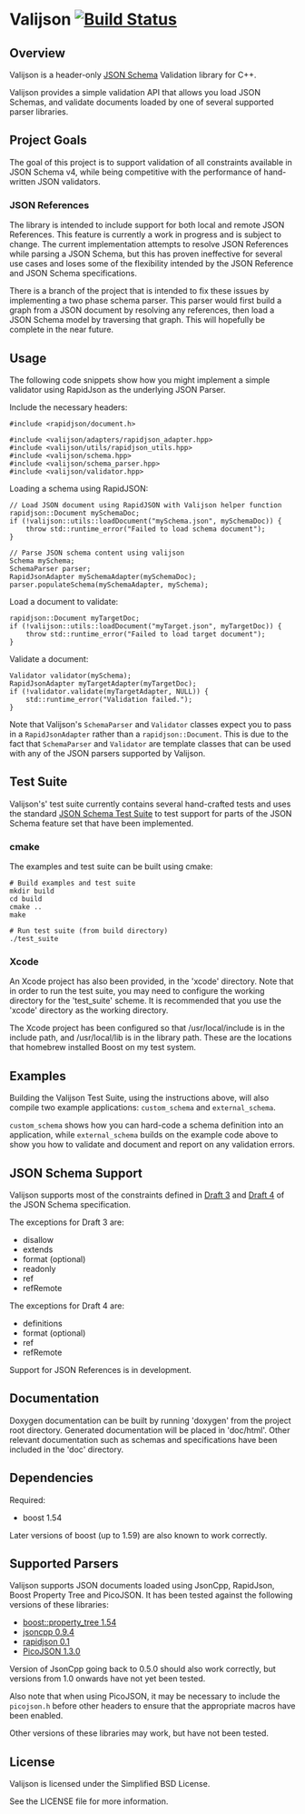 # Valijson [![Build Status](https://travis-ci.org/tristanpenman/valijson.svg?branch=master)](https://travis-ci.org/tristanpenman/valijson) #

## Overview ##

Valijson is a header-only [JSON Schema](http://json-schema.org/) Validation library for C++.

Valijson provides a simple validation API that allows you load JSON Schemas, and validate documents loaded by one of several supported parser libraries.

## Project Goals ##

The goal of this project is to support validation of all constraints available in JSON Schema v4, while being competitive with the performance of hand-written JSON validators.

### JSON References ###

The library is intended to include support for both local and remote JSON References. This feature is currently a work in progress and is subject to change. The current implementation attempts to resolve JSON References while parsing a JSON Schema, but this has proven ineffective for several use cases and loses some of the flexibility intended by the JSON Reference and JSON Schema specifications.

There is a branch of the project that is intended to fix these issues by implementing a two phase schema parser. This parser would first build a graph from a JSON document by resolving any references, then load a JSON Schema model by traversing that graph. This will hopefully be complete in the near future.

## Usage ##

The following code snippets show how you might implement a simple validator using RapidJson as the underlying JSON Parser.

Include the necessary headers:

    #include <rapidjson/document.h>

    #include <valijson/adapters/rapidjson_adapter.hpp>
    #include <valijson/utils/rapidjson_utils.hpp>
    #include <valijson/schema.hpp>
    #include <valijson/schema_parser.hpp>
    #include <valijson/validator.hpp>

Loading a schema using RapidJSON:

    // Load JSON document using RapidJSON with Valijson helper function
    rapidjson::Document mySchemaDoc;
    if (!valijson::utils::loadDocument("mySchema.json", mySchemaDoc)) {
        throw std::runtime_error("Failed to load schema document");
    }

    // Parse JSON schema content using valijson
    Schema mySchema;
    SchemaParser parser;
    RapidJsonAdapter mySchemaAdapter(mySchemaDoc);
    parser.populateSchema(mySchemaAdapter, mySchema);

Load a document to validate:

    rapidjson::Document myTargetDoc;
    if (!valijson::utils::loadDocument("myTarget.json", myTargetDoc)) {
        throw std::runtime_error("Failed to load target document");
    }

Validate a document:

    Validator validator(mySchema);
    RapidJsonAdapter myTargetAdapter(myTargetDoc);
    if (!validator.validate(myTargetAdapter, NULL)) {
        std::runtime_error("Validation failed.");
    }

Note that Valijson's `SchemaParser` and `Validator` classes expect you to pass in a `RapidJsonAdapter` rather than a `rapidjson::Document`. This is due to the fact that `SchemaParser` and `Validator` are template classes that can be used with any of the JSON parsers supported by Valijson.

## Test Suite ##

Valijson's' test suite currently contains several hand-crafted tests and uses the standard [JSON Schema Test Suite](https://github.com/json-schema/JSON-Schema-Test-Suite) to test support for parts of the JSON Schema feature set that have been implemented.

### cmake ###

The examples and test suite can be built using cmake:

    # Build examples and test suite
    mkdir build
    cd build
    cmake ..
    make

    # Run test suite (from build directory)
    ./test_suite

### Xcode ###

An Xcode project has also been provided, in the 'xcode' directory. Note that in order to run the test suite, you may need to configure the working directory for the 'test\_suite' scheme. It is recommended that you use the 'xcode' directory as the working directory.

The Xcode project has been configured so that /usr/local/include is in the include path, and /usr/local/lib is in the library path. These are the locations that homebrew installed Boost on my test system.

## Examples ##

Building the Valijson Test Suite, using the instructions above, will also compile two example applications: `custom_schema` and `external_schema`.

`custom_schema` shows how you can hard-code a schema definition into an application, while `external_schema` builds on the example code above to show you how to validate and document and report on any validation errors.

## JSON Schema Support ##

Valijson supports most of the constraints defined in [Draft 3](http://tools.ietf.org/search/draft-zyp-json-schema-03) and [Draft 4](http://tools.ietf.org/search/draft-zyp-json-schema-04) of the JSON Schema specification.

The exceptions for Draft 3 are:

 - disallow
 - extends
 - format (optional)
 - readonly
 - ref
 - refRemote

The exceptions for Draft 4 are:

 - definitions
 - format (optional)
 - ref
 - refRemote

Support for JSON References is in development.

## Documentation ##

Doxygen documentation can be built by running 'doxygen' from the project root directory. Generated documentation will be placed in 'doc/html'. Other relevant documentation such as schemas and specifications have been included in the 'doc' directory.

## Dependencies ##

Required:

 - boost 1.54

Later versions of boost (up to 1.59) are also known to work correctly.

## Supported Parsers ##

Valijson supports JSON documents loaded using JsonCpp, RapidJson, Boost Property Tree and PicoJSON. It has been tested against the following versions of these libraries:

 - [boost::property_tree 1.54](http://www.boost.org/doc/libs/1_54_0/doc/html/boost_propertytree/synopsis.html)
 - [jsoncpp 0.9.4](https://github.com/open-source-parsers/jsoncpp/archive/0.9.4.tar.gz)
 - [rapidjson 0.1](https://code.google.com/p/rapidjson/downloads/detail?name=rapidjson-0.1.zip)
 - [PicoJSON 1.3.0](https://github.com/kazuho/picojson/archive/v1.3.0.tar.gz)

Version of JsonCpp going back to 0.5.0 should also work correctly, but versions from 1.0 onwards have not yet been tested.

Also note that when using PicoJSON, it may be necessary to include the `picojson.h` before other headers to ensure that the appropriate macros have been enabled.

Other versions of these libraries may work, but have not been tested.

## License ##

Valijson is licensed under the Simplified BSD License.

See the LICENSE file for more information.

